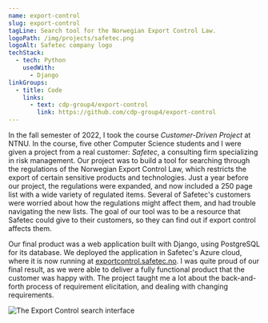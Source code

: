 ```yaml
---
name: export-control
slug: export-control
tagLine: Search tool for the Norwegian Export Control Law.
logoPath: /img/projects/safetec.png
logoAlt: Safetec company logo
techStack:
  - tech: Python
    usedWith:
      - Django
linkGroups:
  - title: Code
    links:
      - text: cdp-group4/export-control
        link: https://github.com/cdp-group4/export-control
---
```


In the fall semester of 2022, I took the course _Customer-Driven Project_ at NTNU. In the course,
five other Computer Science students and I were given a project from a real customer: _Safetec_, a
consulting firm specializing in risk management. Our project was to build a tool for searching
through the regulations of the Norwegian Export Control Law, which restricts the export of certain
sensitive products and technologies. Just a year before our project, the regulations were expanded,
and now included a 250 page list with a wide variety of regulated items. Several of Safetec's
customers were worried about how the regulations might affect them, and had trouble navigating the
new lists. The goal of our tool was to be a resource that Safetec could give to their customers, so
they can find out if export control affects them.

Our final product was a web application built with Django, using PostgreSQL for its database. We
deployed the application in Safetec's Azure cloud, where it is now running at
[exportcontrol.safetec.no](https://exportcontrol.safetec.no/). I was quite proud of our final
result, as we were able to deliver a fully functional product that the customer was happy with. The
project taught me a lot about the back-and-forth process of requirement elicitation, and dealing
with changing requirements.

![The Export Control search interface](/img/projects/export-control-screenshot.png)
